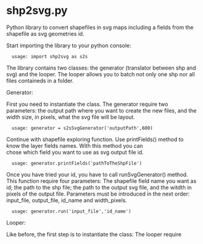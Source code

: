 # shp2svg.py
Python library to convert shapefiles in svg maps including a fields from the shapefile as svg geometries id.

Start importing the library to your python console:

  	  usage: import shp2svg as s2s

The library contains two classes: the generator (translator between shp and svg) and the looper. The looper allows you to batch not only one shp nor all files containeds in a folder. 

Generator:

  First you need to instantiate the class. The generator require two parameters: the output path where you want to create the new 
  files, and the width size, in pixels, what the svg file will be layout.

      usage: generator = s2sSvgGenerator('outputPath',600)
  
  Continue with shapefile exploring function. Use printFields() method to know the layer fields names. With this method you can  
  chose which field you want to use as svg output file id.

  	  usage: generator.printFields('pathToTheShpFile')
  
  Once you have tried your id, you have to call runSvgGenerator() method. This function require four parameters: The shapefile 
  field name you want as id; the path to the shp file; the path to the output svg file, and the witdth in pixels of the output 
  file. Parameters must be introduced in the next order: input_file, output_file, id_name and width_pixels.

  	  usage: generator.run('input_file','id_name')
      
Looper:

  Like before, the first step is to instantiate the class: The looper require 
